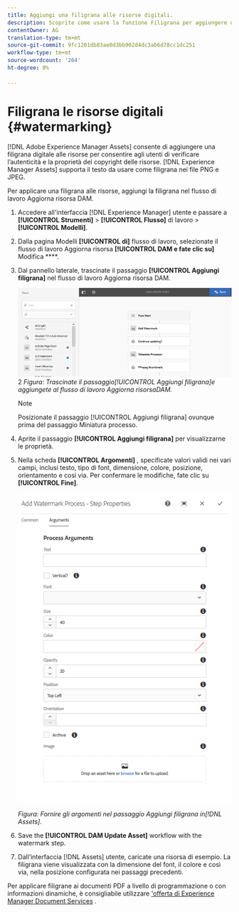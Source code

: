 ```yaml
---
title: Aggiungi una filigrana alle risorse digitali.
description: Scoprite come usare la funzione Filigrana per aggiungere una filigrana digitale alle risorse.
contentOwner: AG
translation-type: tm+mt
source-git-commit: 9fc1201db83ae0d3bb902d4dc3ab6d78cc1dc251
workflow-type: tm+mt
source-wordcount: '264'
ht-degree: 0%

---
```



# Filigrana le risorse digitali {#watermarking}

[!DNL Adobe Experience Manager Assets] consente di aggiungere una filigrana digitale alle risorse per consentire agli utenti di verificare l’autenticità e la proprietà del copyright delle risorse. [!DNL Experience Manager Assets] supporta il testo da usare come filigrana nei file PNG e JPEG.

Per applicare una filigrana alle risorse, aggiungi la filigrana nel flusso di lavoro Aggiorna risorsa  DAM.

1. Accedere all&#39;interfaccia [!DNL Experience Manager] utente e passare a **[!UICONTROL Strumenti]** > **[!UICONTROL Flusso]** di lavoro > **[!UICONTROL Modelli]**.
1. Dalla pagina Modelli **[!UICONTROL di]** flusso di lavoro, selezionate il flusso di lavoro Aggiorna risorsa **[!UICONTROL DAM e fate clic su]** Modifica ****.

1. Dal pannello laterale, trascinate il passaggio **[!UICONTROL Aggiungi filigrana]** nel flusso di lavoro Aggiorna risorsa  DAM.

   ![Trascinate il passaggio [!UICONTROL Aggiungi filigrana] e aggiungete al flusso di lavoro [!UICONTROL Aggiorna risorsa] DAM](assets/add_watermark_step_aem_assets.png)2
   *Figura: Trascinate il passaggio[!UICONTROL Aggiungi filigrana]e aggiungete al flusso di lavoro Aggiorna risorsaDAM.*

   >[!NOTE]
   >
   >Posizionate il passaggio [!UICONTROL Aggiungi filigrana] ovunque prima del passaggio Miniatura  processo.

1. Aprite il passaggio **[!UICONTROL Aggiungi filigrana]** per visualizzarne le proprietà.
1. Nella scheda **[!UICONTROL Argomenti]** , specificate valori validi nei vari campi, inclusi testo, tipo di font, dimensione, colore, posizione, orientamento e così via. Per confermare le modifiche, fate clic su **[!UICONTROL Fine]**.

   ![Fornire gli argomenti nel passaggio Aggiungi filigrana in Risorse](assets/arguments_add_watermark_aem_assets.png)

   *Figura: Fornire gli argomenti nel passaggio Aggiungi filigrana in[!DNL Assets].*

1. Save the **[!UICONTROL DAM Update Asset]** workflow with the watermark step.
1. Dall’interfaccia [!DNL Assets] utente, caricate una risorsa di esempio. La filigrana viene visualizzata con la dimensione del font, il colore e così via, nella posizione configurata nei passaggi precedenti.

Per applicare filigrane ai documenti PDF a livello di programmazione o con informazioni dinamiche, è consigliabile utilizzare [&#39;offerta di Experience Manager Document Services](/help/forms/using/overview-aem-document-services.md) .
